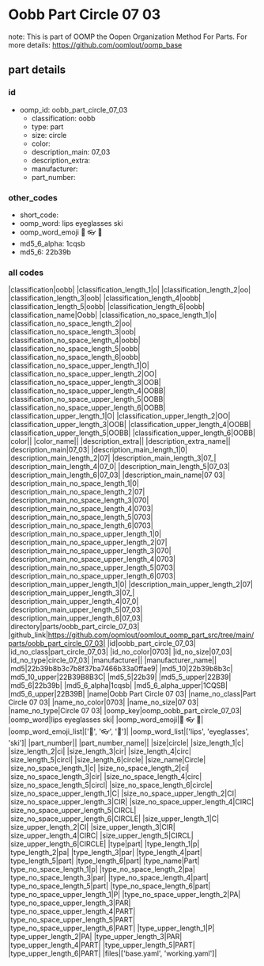 # Oobb Part Circle 07 03  

note: This is part of OOMP the Oopen Organization Method For Parts. For more details: https://github.com/oomlout/oomp_base

##  part details





### id
* oomp_id: oobb_part_circle_07_03
  * classification: oobb
  * type: part
  * size: circle
  * color: 
  * description_main: 07_03
  * description_extra: 
  * manufacturer: 
  * part_number: 

### other_codes
* short_code: 
* oomp_word: lips eyeglasses ski
* oomp_word_emoji :lips: :eyeglasses: :ski:
* md5_6_alpha: 1cqsb
* md5_6: 22b39b

### all codes 
|classification|oobb|
|classification_length_1|o|
|classification_length_2|oo|
|classification_length_3|oob|
|classification_length_4|oobb|
|classification_length_5|oobb|
|classification_length_6|oobb|
|classification_name|Oobb|
|classification_no_space_length_1|o|
|classification_no_space_length_2|oo|
|classification_no_space_length_3|oob|
|classification_no_space_length_4|oobb|
|classification_no_space_length_5|oobb|
|classification_no_space_length_6|oobb|
|classification_no_space_upper_length_1|O|
|classification_no_space_upper_length_2|OO|
|classification_no_space_upper_length_3|OOB|
|classification_no_space_upper_length_4|OOBB|
|classification_no_space_upper_length_5|OOBB|
|classification_no_space_upper_length_6|OOBB|
|classification_upper_length_1|O|
|classification_upper_length_2|OO|
|classification_upper_length_3|OOB|
|classification_upper_length_4|OOBB|
|classification_upper_length_5|OOBB|
|classification_upper_length_6|OOBB|
|color||
|color_name||
|description_extra||
|description_extra_name||
|description_main|07_03|
|description_main_length_1|0|
|description_main_length_2|07|
|description_main_length_3|07_|
|description_main_length_4|07_0|
|description_main_length_5|07_03|
|description_main_length_6|07_03|
|description_main_name|07 03|
|description_main_no_space_length_1|0|
|description_main_no_space_length_2|07|
|description_main_no_space_length_3|070|
|description_main_no_space_length_4|0703|
|description_main_no_space_length_5|0703|
|description_main_no_space_length_6|0703|
|description_main_no_space_upper_length_1|0|
|description_main_no_space_upper_length_2|07|
|description_main_no_space_upper_length_3|070|
|description_main_no_space_upper_length_4|0703|
|description_main_no_space_upper_length_5|0703|
|description_main_no_space_upper_length_6|0703|
|description_main_upper_length_1|0|
|description_main_upper_length_2|07|
|description_main_upper_length_3|07_|
|description_main_upper_length_4|07_0|
|description_main_upper_length_5|07_03|
|description_main_upper_length_6|07_03|
|directory|parts/oobb_part_circle_07_03|
|github_link|https://github.com/oomlout/oomlout_oomp_part_src/tree/main/parts/oobb_part_circle_07_03|
|id|oobb_part_circle_07_03|
|id_no_class|part_circle_07_03|
|id_no_color|0703|
|id_no_size|07_03|
|id_no_type|circle_07_03|
|manufacturer||
|manufacturer_name||
|md5|22b39b8b3c7b8f37ba7466b33a0ffae9|
|md5_10|22b39b8b3c|
|md5_10_upper|22B39B8B3C|
|md5_5|22b39|
|md5_5_upper|22B39|
|md5_6|22b39b|
|md5_6_alpha|1cqsb|
|md5_6_alpha_upper|1CQSB|
|md5_6_upper|22B39B|
|name|Oobb Part Circle 07 03|
|name_no_class|Part Circle 07 03|
|name_no_color|0703|
|name_no_size|07 03|
|name_no_type|Circle 07 03|
|oomp_key|oomp_oobb_part_circle_07_03|
|oomp_word|lips eyeglasses ski|
|oomp_word_emoji|:lips: :eyeglasses: :ski:|
|oomp_word_emoji_list|[':lips:', ':eyeglasses:', ':ski:']|
|oomp_word_list|['lips', 'eyeglasses', 'ski']|
|part_number||
|part_number_name||
|size|circle|
|size_length_1|c|
|size_length_2|ci|
|size_length_3|cir|
|size_length_4|circ|
|size_length_5|circl|
|size_length_6|circle|
|size_name|Circle|
|size_no_space_length_1|c|
|size_no_space_length_2|ci|
|size_no_space_length_3|cir|
|size_no_space_length_4|circ|
|size_no_space_length_5|circl|
|size_no_space_length_6|circle|
|size_no_space_upper_length_1|C|
|size_no_space_upper_length_2|CI|
|size_no_space_upper_length_3|CIR|
|size_no_space_upper_length_4|CIRC|
|size_no_space_upper_length_5|CIRCL|
|size_no_space_upper_length_6|CIRCLE|
|size_upper_length_1|C|
|size_upper_length_2|CI|
|size_upper_length_3|CIR|
|size_upper_length_4|CIRC|
|size_upper_length_5|CIRCL|
|size_upper_length_6|CIRCLE|
|type|part|
|type_length_1|p|
|type_length_2|pa|
|type_length_3|par|
|type_length_4|part|
|type_length_5|part|
|type_length_6|part|
|type_name|Part|
|type_no_space_length_1|p|
|type_no_space_length_2|pa|
|type_no_space_length_3|par|
|type_no_space_length_4|part|
|type_no_space_length_5|part|
|type_no_space_length_6|part|
|type_no_space_upper_length_1|P|
|type_no_space_upper_length_2|PA|
|type_no_space_upper_length_3|PAR|
|type_no_space_upper_length_4|PART|
|type_no_space_upper_length_5|PART|
|type_no_space_upper_length_6|PART|
|type_upper_length_1|P|
|type_upper_length_2|PA|
|type_upper_length_3|PAR|
|type_upper_length_4|PART|
|type_upper_length_5|PART|
|type_upper_length_6|PART|
|files|['base.yaml', 'working.yaml']|
